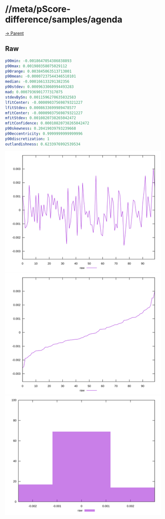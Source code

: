 
# //meta/pScore-difference/samples/agenda

[→ Parent](../..)


## Raw


```yaml
p90min: -0.0018647054386838893
p90max: 0.001980358075029112
p90range: 0.003845063513713001
p90mean: -0.00007237544346510101
median: -0.000166133291382356
p90stdev: 0.0009633060994493283
mad: 0.0007936901777317075
stdevBySn: 0.0011596270635832583
lfitCenter: -0.00009037569879321227
lfitStdev: 0.0008633699989478577
mfitCenter: -0.00009037569879321227
mfitStdev: 0.0010820738265042472
mfitConfidence: 0.00010820738265042472
p90skewness: 0.20419039793239668
p90eccentricity: 0.9999999999999996
p90discretization: 1
outlandishness: 0.6233976992539534

```

![PLOT: raw-values](./raw/values.svg)![PLOT: raw-sorted](./raw/sorted.svg)![PLOT: raw-histogram](./raw/histogram.svg)